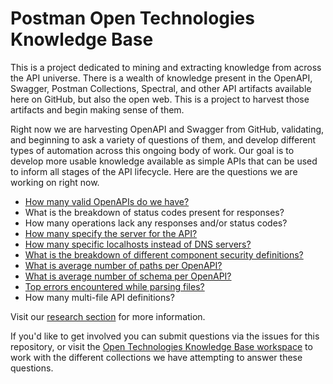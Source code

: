 # Postman Open Technologies Knowledge Base
This is a project dedicated to mining and extracting knowledge from across the API universe. There is a wealth of knowledge present in the OpenAPI, Swagger, Postman Collections, Spectral, and other API artifacts available here on GitHub, but also the open web. This is a project to harvest those artifacts and begin making sense of them.

Right now we are harvesting OpenAPI and Swagger from GitHub, validating, and beginning to ask a variety of questions of them, and develop different types of automation across this ongoing body of work. Our goal is to develop more usable knowledge available as simple APIs that can be used to inform all stages of the API lifecycle. Here are the questions we are working on right now.

- [How many valid OpenAPIs do we have?](https://github.com/postman-open-technologies/knowledge-base/blob/main/R/oas_summary.md#how-many-valid-openapis-do-we-have)
- What is the breakdown of status codes present for responses? 
- How many operations lack any responses and/or status codes?
- [How many specify the server for the API?](https://github.com/postman-open-technologies/knowledge-base/blob/main/R/oas_summary.md#how-many-valid-openapis-do-we-have)
- [How many specific localhosts instead of DNS servers?](https://github.com/postman-open-technologies/knowledge-base/blob/main/R/oas_summary.md#how-many-valid-openapis-do-we-have)
- [What is the breakdown of different component security definitions?](https://github.com/postman-open-technologies/knowledge-base/blob/main/R/oas_summary.md#how-are-the-security-related-properties-used-in-apis)
- [What is average number of paths per OpenAPI?](https://github.com/postman-open-technologies/knowledge-base/blob/main/R/oas_summary.md#how-is-the-path-property-used-in-apis)
- [What is average number of schema per OpenAPI?](https://github.com/postman-open-technologies/knowledge-base/blob/main/R/oas_summary.md#what-is-average-number-of-locally-defined-json-objects-per-api)
- [Top errors encountered while parsing files?](https://github.com/postman-open-technologies/knowledge-base/blob/main/R/oas_summary.md#what-are-the-primary-sources-of-error-in-apis)
- How many multi-file API definitions?

Visit our [research section](research/README.md) for more information.

If you'd like to get involved you can submit questions via the issues for this repository, or visit the [Open Technologies Knowledge Base workspace](https://postman.postman.co/workspace/Postman-Open-Technologies---Kno~9ae364c1-2c5a-4e9a-9d1a-ea8c78ad80f0/overview) to work with the different collections we have attempting to answer these questions.
